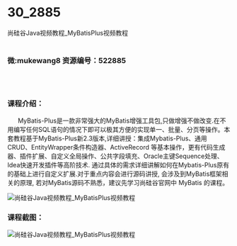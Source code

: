 # 30_2885
尚硅谷Java视频教程_MyBatisPlus视频教程
<br/></br>
<h3>微:mukewang8 资源编号：522885</h3>
<br/></br>
<h3>课程介绍：</h3>
<div align="left">&nbsp; &nbsp; &nbsp; MyBatis-Plus是一款非常强大的MyBatis增强工具包,只做增强不做改变.在不用编写任何SQL语句的情况下即可以极其方便的实现单一、批量、分页等操作。本套教程基于MyBatis-Plus新2.3版本,详细讲授：集成Mybatis-Plus、通用CRUD、EntityWrapper条件构造器、ActiveRecord 等基本操作，更有代码生成器、插件扩展、自定义全局操作、公共字段填充、Oracle主键Sequence处理、Idea快速开发插件等高阶技术. 通过具体的需求详细讲解如何在Mybatis-Plus原有的基础上进行自定义扩展.对于重点内容会进行源码讲授, 会涉及到MyBatis框架相关的原理, 若对MyBatis源码不熟悉，建议先学习尚硅谷官网中 MyBatis 的课程。</div>
<p><img src="https://www.ko996.com/wp-content/uploads/img/2018/06/2-29-300x226.png" alt="尚硅谷Java视频教程_MyBatisPlus视频教程"></p>
<h3>课程截图：</h3>
<p><img src="https://www.ko996.com/wp-content/uploads/img/2018/06/1-9.png" alt="尚硅谷Java视频教程_MyBatisPlus视频教程"></p>
